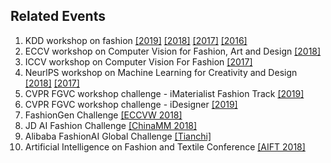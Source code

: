 ## Related Events
1. KDD workshop on fashion [[2019]](https://kddfashion2019.mybluemix.net/) [[2018]](https://kddfashion2018.mybluemix.net/) [[2017]](https://kddfashion2017.mybluemix.net/) [[2016]](http://kddfashion2016.mybluemix.net/)
2. ECCV workshop on Computer Vision for Fashion, Art and Design [[2018]](https://sites.google.com/view/eccvfashion/)
3. ICCV workshop on Computer Vision For Fashion [[2017]](https://sites.google.com/zalando.de/cvf-iccv2017/home?authuser=0)
4. NeurlPS workshop on Machine Learning for Creativity and Design [[2018]](https://nips2018creativity.github.io/) [[2017]](https://nips2017creativity.github.io/)
5. CVPR FGVC workshop challenge - iMaterialist Fashion Track [[2019]](https://sites.google.com/view/fgvc6/competitions/imat-fashion-2019)
6. CVPR FGVC workshop challenge - iDesigner [[2019]](https://sites.google.com/view/fgvc6/competitions/idesigner-2019)
7. FashionGen Challenge [[ECCVW 2018]](https://fashion-gen.com/)
8. JD AI Fashion Challenge [[ChinaMM 2018]](https://fashion-challenge.github.io/)
9. Alibaba FashionAI Global Challenge [[Tianchi]](http://fashionai.alibaba.com/)
10. Artificial Intelligence on Fashion and Textile Conference [[AIFT 2018]](https://www.polyu.edu.hk/itc/aift2018/)

